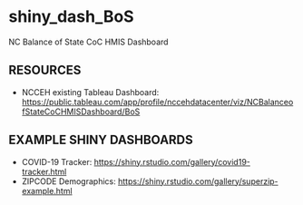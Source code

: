 # shiny_dash_BoS
NC Balance of State CoC HMIS Dashboard


## RESOURCES ##
* NCCEH existing Tableau Dashboard: https://public.tableau.com/app/profile/nccehdatacenter/viz/NCBalanceofStateCoCHMISDashboard/BoS

## EXAMPLE SHINY DASHBOARDS ##
* COVID-19 Tracker: https://shiny.rstudio.com/gallery/covid19-tracker.html
* ZIPCODE Demographics: https://shiny.rstudio.com/gallery/superzip-example.html
